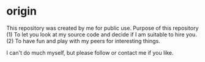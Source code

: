 # origin

This repository was created by me for public use.
Purpose of this repository
(1) To let you look at my source code and decide if I am suitable to hire you.
(2) To have fun and play with my peers for interesting things.

I can't do much myself, but please follow or contact me if you like.
